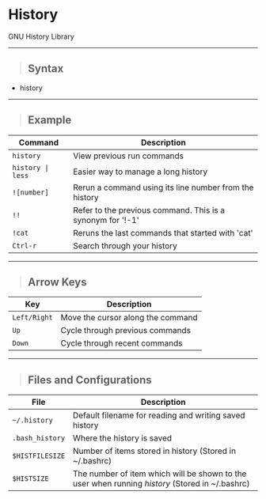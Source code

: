 # History

GNU History Library

---

> ## **Syntax**

- history

---

> ## **Example**

| **Command**   | **Description**   |
| --------------|-------------------|
| `history` | View previous run commands |
| `history \| less` | Easier way to manage a long history |
| `![number]` | Rerun a command using its line number from the history |
| `!!` | Refer to the previous command.  This is a synonym for '!-1' |
| `!cat` | Reruns the last commands that started with 'cat' |
| `Ctrl-r` | Search through your history |

---

> ## **Arrow Keys**

| **Key**   | **Description**   |
| --------------|-------------------|
| `Left/Right` | Move the cursor along the command |
| `Up` | Cycle through previous commands |
| `Down` | Cycle through recent commands |

---

> ## **Files and Configurations**

| **File**   | **Description**   |
| --------------|-------------------|
| `~/.history` | Default filename for reading and writing saved history |
| `.bash_history` | Where the history is saved |
| `$HISTFILESIZE` | Number of items stored in history (Stored in ~/.bashrc)  |
| `$HISTSIZE` | The number of item which will be shown to the user when running *history* (Stored in ~/.bashrc) |


